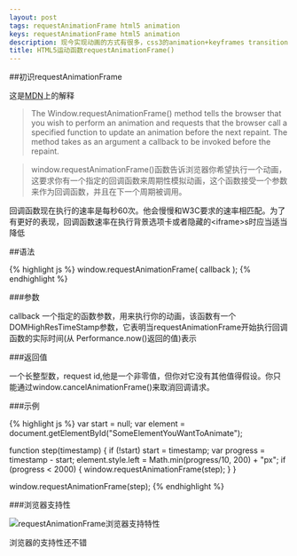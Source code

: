 ```yaml
---
layout: post
tags: requestAnimationFrame html5 animation
keys: requestAnimationFrame html5 animation
description: 现今实现动画的方式有很多，css3的animation+keyframes transition jQuery中的animationAPI的，如今又多了一个requestAnimationFrame能够让动画看起来更流畅，你还可以在CANVAS上实现动画，或者用原生的setInterval()和setTimeout()来实现动画，只不过这需要每秒60帧以上才能让肉眼看起来流畅。
title: HTML5运动函数requestAnimationFrame()
---
```


##初识requestAnimationFrame

这是<a href="https://developer.mozilla.org/en-US/docs/Web/API/window/requestAnimationFrame">MDN</a>上的解释
>The Window.requestAnimationFrame() method tells the browser that you wish to perform an animation and requests that the browser call a specified function to update an animation before the next repaint. The method takes as an argument a callback to be invoked before the repaint.

>window.requestAnimationFrame()函数告诉浏览器你希望执行一个动画，这要求你有一个指定的回调函数来周期性模拟动画，这个函数接受一个参数来作为回调函数，并且在下一个周期被调用。

回调函数现在执行的速率是每秒60次。他会慢慢和W3C要求的速率相匹配。为了有更好的表现，回调函数速率在执行背景选项卡或者隐藏的\<iframe\>s时应当适当降低

##语法

{% highlight js %}
window.requestAnimationFrame( callback );
{% endhighlight %}

###参数

callback
	一个指定的函数参数，用来执行你的动画，该函数有一个DOMHighResTimeStamp参数，它表明当requestAnimationFrame开始执行回调函数的实际时间(从 Performance.now()返回的值)表示

###返回值

一个长整型数，request id,他是一个非零值，但你对它没有其他值得假设。你只能通过window.cancelAnimationFrame()来取消回调请求。

###示例

{% highlight js %}
var start = null;
var element = document.getElementById("SomeElementYouWantToAnimate");

function step(timestamp) {
  if (!start) start = timestamp;
  var progress = timestamp - start;
  element.style.left = Math.min(progress/10, 200) + "px";
  if (progress < 2000) {
    window.requestAnimationFrame(step);
  }
}

window.requestAnimationFrame(step);
{% endhighlight %}


###浏览器支持性

<img src="images/work/2015-11-17/1.png" alt="requestAnimationFrame浏览器支持特性">

浏览器的支持性还不错
